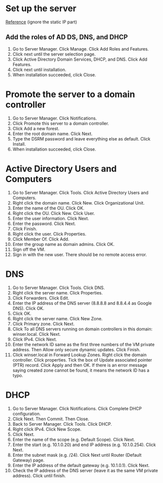 # Set up the server
[Reference](https://www.youtube.com/watch?v=F6f5xWLNTiQ) (ignore the static IP part)

## Add the roles of AD DS, DNS, and DHCP
1. Go to Server Manager. Click Manage. Click Add Roles and Features.
2. Click next until the server selection page.
3. Click Active Directory Domain Services, DHCP, and DNS. Click Add Features.
4. Click next until installation.
5. When installation succeeded, click Close.

# Promote the server to a domain controller
1. Go to Server Manager. Click Notifications.
2. Click Promote this server to a domain controller.
3. Click Add a new forest.
4. Enter the root domain name. Click Next.
5. Type the DSRM password and leave everything else as default. Click Install.
6. When installation succeeded, click Close.

# Active Directory Users and Computers
1. Go to Server Manager. Click Tools. Click Active Directory Users and Computers.
2. Right click the domain name. Click New. Click Organizational Unit.
3. Enter the name of the OU. Click OK.
4. Right click the OU. Click New. Click User.
5. Enter the user information. Click Next.
6. Enter the password. Click Next.
7. Click Finish.
8. Right click the user. Click Properties.
9. Click Member Of. Click Add.
10. Enter the group name as domain admins. Click OK.
11. Sign off the VM.
12. Sign in with the new user. There should be no remote access error.

# DNS
1. Go to Server Manager. Click Tools. Click DNS.
2. Right click the server name. Click Properties.
3. Click Forwarders. Click Edit.
4. Enter the IP address of the DNS server (8.8.8.8 and 8.8.4.4 as Google DNS). Click OK.
5. Click OK.
6. Right click the server name. Click New Zone.
7. Click Primary zone. Click Next.
8. Click To all DNS servers running on domain controllers in this domain: winser.local. Click Next.
9. Click IPv4. Click Next.
10. Enter the network ID same as the first three numbers of the VM private address. Then Allow only secure dynamic updates. Click Finish.
11. Click winser.local in Forward Lookup Zones. Right click the domain controller. Click properties. Tick the box of Update associated pointer (PTR) record. Click Apply and then OK. If there is an error message saying created zone cannot be found, it means the network ID has a typo.

# DHCP
1. Go to Server Manager. Click Notifications. Click Complete DHCP configuration.
2. Click Next. Then Commit. Then Close.
3. Back to Server Manager. Click Tools. Click DHCP.
4. Right click IPv4. Click New Scope.
5. Click Next.
6. Enter the name of the scope (e.g. Default Scope). Click Next.
7. Enter the start (e.g. 10.1.0.20) and end IP address (e.g. 10.1.0.254). Click Next.
8. Enter the subnet mask (e.g. /24). Click Next until Router (Default Gateway) page.
9. Enter the IP address of the default gateway (e.g. 10.1.0.1). Click Next.
10. Check the IP address of the DNS server (leave it as the same VM private address). Click until finish.



